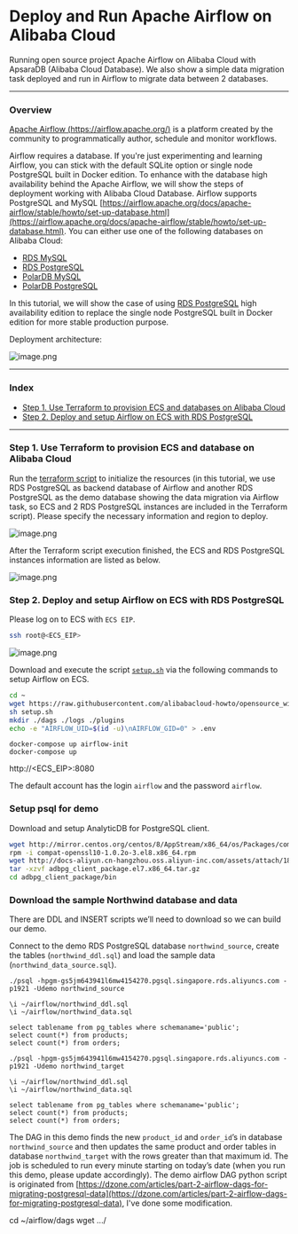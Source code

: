 # Deploy and Run Apache Airflow on Alibaba Cloud
Running open source project Apache Airflow on Alibaba Cloud with ApsaraDB (Alibaba Cloud Database). We also show a simple data migration task deployed and run in Airflow to migrate data between 2 databases.

---
### Overview

[Apache Airflow (https://airflow.apache.org/)](https://airflow.apache.org/) is a platform created by the community to programmatically author, schedule and monitor workflows.

Airflow requires a database. If you're just experimenting and learning Airflow, you can stick with the default SQLite option or single node PostgreSQL built in Docker edition. To enhance with the database high availability behind the Apache Airflow, we will show the steps of deployment working with Alibaba Cloud Database.
Airflow supports PostgreSQL and MySQL [https://airflow.apache.org/docs/apache-airflow/stable/howto/set-up-database.html](https://airflow.apache.org/docs/apache-airflow/stable/howto/set-up-database.html). You can either use one of the following databases on Alibaba Cloud:
- [RDS MySQL](https://www.alibabacloud.com/product/apsaradb-for-rds-mysql)
- [RDS PostgreSQL](https://www.alibabacloud.com/product/apsaradb-for-rds-postgresql)
- [PolarDB MySQL](https://www.alibabacloud.com/product/polardb)
- [PolarDB PostgreSQL](https://www.alibabacloud.com/product/polardb)

In this tutorial, we will show the case of using [RDS PostgreSQL](https://www.alibabacloud.com/product/apsaradb-for-rds-postgresql) high availability edition to replace the single node PostgreSQL built in Docker edition for more stable production purpose.

Deployment architecture:

![image.png](https://github.com/alibabacloud-howto/opensource_with_apsaradb/raw/main/apache-ofbiz/images/archi.png)

---
### Index

- [Step 1. Use Terraform to provision ECS and databases on Alibaba Cloud]()
- [Step 2. Deploy and setup Airflow on ECS with RDS PostgreSQL]()

---
### Step 1. Use Terraform to provision ECS and database on Alibaba Cloud

Run the [terraform script](https://github.com/alibabacloud-howto/opensource_with_apsaradb/blob/main/apache-airflow/deployment/terraform/main.tf) to initialize the resources (in this tutorial, we use RDS PostgreSQL as backend database of Airflow and another RDS PostgreSQL as the demo database showing the data migration via Airflow task, so ECS and 2 RDS PostgreSQL instances are included in the Terraform script). Please specify the necessary information and region to deploy.

![image.png](https://github.com/alibabacloud-howto/opensource_with_apsaradb/raw/main/apache-ofbiz/images/tf-parms.png)

After the Terraform script execution finished, the ECS and RDS PostgreSQL instances information are listed as below.

![image.png](https://github.com/alibabacloud-howto/opensource_with_apsaradb/raw/main/apache-airflow/images/tf-done.png)

### Step 2. Deploy and setup Airflow on ECS with RDS PostgreSQL

Please log on to ECS with ``ECS EIP``.

```bash
ssh root@<ECS_EIP>
```

![image.png](https://github.com/alibabacloud-howto/opensource_with_apsaradb/raw/main/apache-ofbiz/images/ecs-logon.png)

Download and execute the script [``setup.sh``](https://raw.githubusercontent.com/alibabacloud-howto/opensource_with_apsaradb/main/apache-airflow/setup.sh) via the following commands to setup Airflow on ECS.

```bash
cd ~
wget https://raw.githubusercontent.com/alibabacloud-howto/opensource_with_apsaradb/main/apache-airflow/setup.sh
sh setup.sh
mkdir ./dags ./logs ./plugins
echo -e "AIRFLOW_UID=$(id -u)\nAIRFLOW_GID=0" > .env
```

```
docker-compose up airflow-init
docker-compose up
```

http://<ECS_EIP>:8080

The default account has the login ``airflow`` and the password ``airflow``.




### Setup psql for demo

Download and setup AnalyticDB for PostgreSQL client.

```bash
wget http://mirror.centos.org/centos/8/AppStream/x86_64/os/Packages/compat-openssl10-1.0.2o-3.el8.x86_64.rpm
rpm -i compat-openssl10-1.0.2o-3.el8.x86_64.rpm
wget http://docs-aliyun.cn-hangzhou.oss.aliyun-inc.com/assets/attach/181125/cn_zh/1598426198114/adbpg_client_package.el7.x86_64.tar.gz
tar -xzvf adbpg_client_package.el7.x86_64.tar.gz
cd adbpg_client_package/bin
```

### Download the sample Northwind database and data

There are DDL and INSERT scripts we’ll need to download so we can build our demo.

Connect to the demo RDS PostgreSQL database ``northwind_source``, create the tables (``northwind_ddl.sql``) and load the sample data (``northwind_data_source.sql``).

```
./psql -hpgm-gs5jm643941l6mw4154270.pgsql.singapore.rds.aliyuncs.com -p1921 -Udemo northwind_source

\i ~/airflow/northwind_ddl.sql
\i ~/airflow/northwind_data.sql

select tablename from pg_tables where schemaname='public';
select count(*) from products;
select count(*) from orders;

./psql -hpgm-gs5jm643941l6mw4154270.pgsql.singapore.rds.aliyuncs.com -p1921 -Udemo northwind_target

\i ~/airflow/northwind_ddl.sql
\i ~/airflow/northwind_data.sql

select tablename from pg_tables where schemaname='public';
select count(*) from products;
select count(*) from orders;
```

The DAG in this demo finds the new ``product_id`` and ``order_id``’s in database ``northwind_source`` and then updates the same product and order tables in database ``northwind_target`` with the rows greater than that maximum id. The job is scheduled to run every minute starting on today’s date (when you run this demo, please update accordingly).
The demo airflow DAG python script is originated from [https://dzone.com/articles/part-2-airflow-dags-for-migrating-postgresql-data](https://dzone.com/articles/part-2-airflow-dags-for-migrating-postgresql-data), I've done some modification.

cd ~/airflow/dags
wget .../